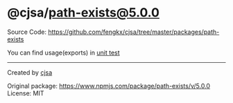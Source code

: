 # @cjsa/path-exists@5.0.0

Source Code: https://github.com/fengkx/cjsa/tree/master/packages/path-exists

You can find usage(exports) in [unit test](https://github.com/fengkx/cjsa/tree/master/packages/path-exists/test/pkg.test.js)

---

Created by [cjsa](https://github.com/fengkx/cjsa/)

Original package: https://www.npmjs.com/package/path-exists/v/5.0.0
License: MIT
